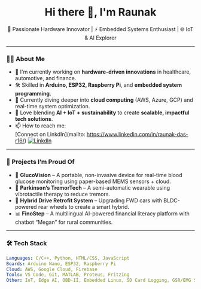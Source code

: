 <h1 align="center">Hi there 👋, I'm Raunak</h1>

<p align="center">
  🚀 Passionate Hardware Innovator | ⚡ Embedded Systems Enthusiast | 🌐 IoT & AI Explorer
</p>

---

### 👨‍💻 About Me

- 🔬 I'm currently working on **hardware-driven innovations** in healthcare, automotive, and finance.
- 🛠️ Skilled in **Arduino, ESP32, Raspberry Pi**, and **embedded system programming**.
- 🌱 Currently diving deeper into **cloud computing** (AWS, Azure, GCP) and real-time system optimization.
- 🧠 Love blending **AI + IoT + sustainability** to create **scalable, impactful tech solutions**.
- 📫 How to reach me: <br>
   [Connect on LinkdIn](mailto: https://www.linkedin.com/in/raunak-das-r16/)
    [![LinkdIn](https://camo.githubusercontent.com/c4672166e25415cd8392e9b9a34feb8be4bed9060b8a4679a4688238b90a0291/68747470733a2f2f696d672e69636f6e73382e636f6d2f666c75656e742f34382f3030303030302f6c696e6b6564696e2e706e67)](https://www.linkedin.com/in/raunak-das-r16/)


---

### 🧠 Projects I’m Proud Of

- 🔬 **GlucoVision** – A portable, non-invasive device for real-time blood glucose monitoring using paper-based MEMS sensors + cloud.
- 🧠 **Parkinson’s TremorTech** – A semi-automatic wearable using vibrotactile therapy to reduce tremors.
- 🚗 **Hybrid Drive Retrofit System** – Upgrading FWD cars with BLDC-powered rear wheels to create a smart hybrid.
- 📊 **FinoStep** – A multilingual AI-powered financial literacy platform with chatbot “Megan” for rural communities.

---

### 🛠️ Tech Stack

```yaml
Languages: C/C++, Python, HTML/CSS, JavaScript  
Boards: Arduino Nano, ESP32, Raspberry Pi  
Cloud: AWS, Google Cloud, Firebase  
Tools: VS Code, Git, MATLAB, Proteus, Fritzing  
Other: IoT, Edge AI, OBD-II, Embedded Linux, SD Card Logging, GSR/EMG Sensors

